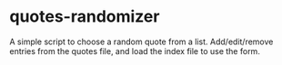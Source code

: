 # quotes-randomizer
A simple script to choose a random quote from a list. Add/edit/remove entries from the quotes file, and load the index file to use the form.
